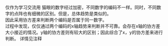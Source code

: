 仅作为学习交流用
猫眼的数字经过加密，不同数字的编码不一样。同时，不同数字的点阵也有细微的区别。但是，总体趋势是类似的。  
因此采用协方差来判断两个编码是否属于同一数字。     
过程中发现，仅仅通过两个编码的x轴趋势来判断并不可靠。会存在x轴的协方差大小接近的情况。y轴的协方差则有较大的区别；因此综合了x，y的协方差来进行判断。
详情见注释
